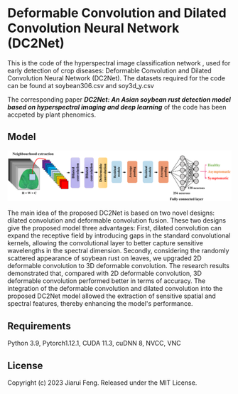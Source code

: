 # Deformable Convolution and Dilated Convolution Neural Network (DC2Net)

This is the code of the hyperspectral image classification network , used for early detection of crop diseases: Deformable Convolution and Dilated Convolution Neural Network (DC2Net).
The datasets required for the code can be found at soybean306.csv and soy3d_y.csv

The corresponding paper __*DC2Net: An Asian soybean rust detection model based on hyperspectral imaging and deep learning*__ of the code has been accpeted by plant phenomics.


## Model
![DC2Net](DC2Net.png)

The main idea of the proposed DC2Net is based on two novel designs: dilated convolution and deformable convolution fusion. These two designs give the proposed model three advantages: First, dilated convolution can expand the receptive field by introducing gaps in the standard convolutional kernels, allowing the convolutional layer to better capture sensitive wavelengths in the spectral dimension. Secondly, considering the randomly scattered appearance of soybean rust on leaves, we upgraded 2D deformable convolution to 3D deformable convolution. The research results demonstrated that, compared with 2D deformable convolution, 3D deformable convolution performed better in terms of accuracy. The integration of the deformable convolution and dilated convolution into the proposed DC2Net model allowed the extraction of sensitive spatial and spectral features, thereby enhancing the model's performance.


## Requirements 

 Python 3.9, Pytorch1.12.1, CUDA 11.3, cuDNN 8, NVCC, VNC

## License
Copyright (c) 2023 Jiarui Feng. Released under the MIT License.
